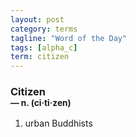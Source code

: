 ```yaml
---
layout: post
category: terms
tagline: "Word of the Day"
tags: [alpha_c]
term: citizen
---
```


<h3>Citizen<br/> <small>&mdash; n. (ci<span>&middot;</span>ti<span>&middot;</span>zen)</small></h3>
<p><ol>
<li>urban Buddhists</li>
</ol></p>
